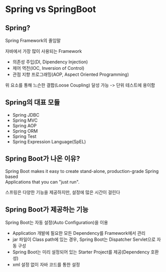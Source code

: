 # Spring vs SpringBoot

## Spring?

Spring Framework의 줄임말

자바에서 가장 많이 사용되는 Framework

- 의존성 주입(DI, Dipendency Injection)
- 제어 역전(IOC, Inversion of Control)
- 관점 지향 프로그래밍(AOP, Aspect Oriented Programming)

위 요소를 통해 느슨한 결합(Loose Coupling) 달성 가능 -> 단위 테스트에 용이함

## Spring의 대표 모듈

- Spring JDBC
- Spring MVC
- Spring AOP
- Spring ORM
- Spring Test
- Spring Expression Language(SpEL)

## Spring Boot가 나온 이유?

Spring Boot makes it easy to create stand-alone, production-grade Spring based</br> Applications that you can "just run".

스프링은 다양한 기능을 제공하지만, 설정에 많은 시간이 걸린다

## Spring Boot가 제공하는 기능

Spring Boot는 자동 설정(Auto Configuration)을 이용

- Application 개발에 필요한 모든 Dependency를 Framework에서 관리
- jar 파일이 Class path에 있는 경우, Spring Boot는 Dispatcher Servlet으로 자동 구성
- Spring Boot는 미리 설정되어 있는 Starter Project를 제공(Dependency 호환성)
- xml 설정 없이 자바 코드를 통한 설정
